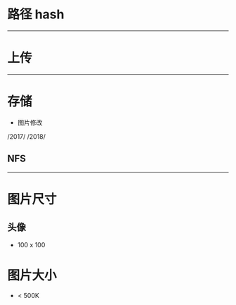 

# 路径 hash

---

# 上传


---

# 存储
- 图片修改

/2017/
/2018/

## NFS

---

# 图片尺寸

## 头像
- 100 x 100


# 图片大小
- < 500K

